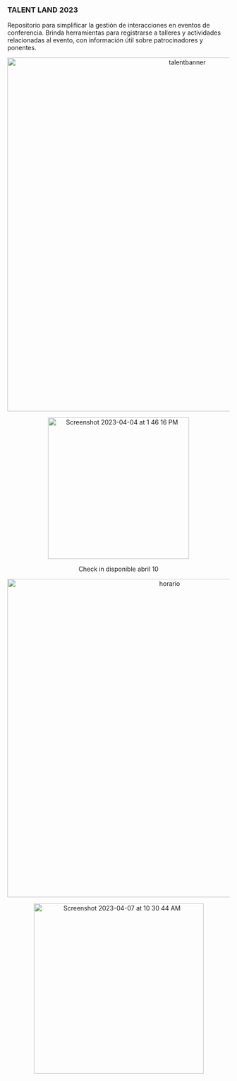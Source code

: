 ### TALENT LAND 2023

Repositorio para simplificar la gestión de interacciones en eventos de conferencia. Brinda herramientas para registrarse a talleres y actividades relacionadas al evento, con información útil sobre patrocinadores y ponentes.

<p align="center">
  
<img width="800" alt="talentbanner" src="https://user-images.githubusercontent.com/20666190/228399169-24d4e9c1-e7e9-4b99-a7f6-2aae2904a86f.jpg">

<p align="center">
  
<img width="320" alt="Screenshot 2023-04-04 at 1 46 16 PM" src="https://user-images.githubusercontent.com/20666190/229875076-6cec5b3e-70de-4bec-952f-096bb0f83e5c.png">
    
<p align="center">
Check in disponible abril 10

<p align="center">

<img width="720" alt="horario" src="https://user-images.githubusercontent.com/20666190/229881243-11be23b1-45f7-4e20-ac38-93063abb0dcc.png">

<p align="center">
<img width="385" alt="Screenshot 2023-04-07 at 10 30 44 AM" src="https://user-images.githubusercontent.com/20666190/230626073-c8c365ee-38d2-4e6d-b2ad-7a8a4a015bfa.png">

